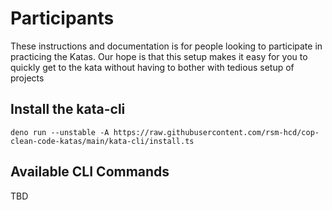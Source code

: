 # Participants

These instructions and documentation is for people looking to participate in
practicing the Katas. Our hope is that this setup makes it easy for you to
quickly get to the kata without having to bother with tedious setup of projects

## Install the kata-cli

```
deno run --unstable -A https://raw.githubusercontent.com/rsm-hcd/cop-clean-code-katas/main/kata-cli/install.ts
```

## Available CLI Commands

TBD
